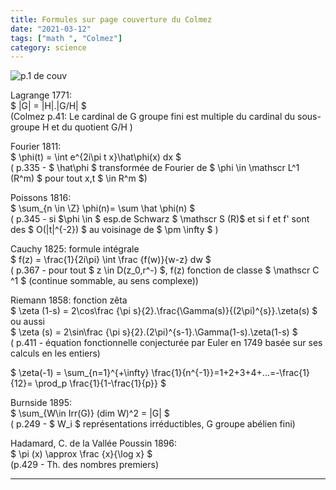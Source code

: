 ```yaml
---
title: Formules sur page couverture du Colmez
date: "2021-03-12"
tags: ["math ", "Colmez"]
category: science
---
```

![p.1 de couv](../assets/pierrecolmez.jpeg)  

Lagrange 1771:\
$  |G| = |H|.|G/H|  $\
(Colmez p.41: Le cardinal de G groupe fini est multiple du cardinal du sous-groupe H et du quotient G/H  )

Fourier 1811:\
$ \phi(t) =  \int e^{2i\pi t x}\hat\phi(x) dx $\
( p.335 - $ \hat\phi $ transformée de Fourier de $ \phi \in \mathscr L^1 (R^m) $ pour tout x,t $ \in R^m $)

Poissons 1816:\
$ \sum_{n \in \Z} \phi(n)= \sum \hat \phi(n) $\
( p.345 - si $\phi \in $ esp.de Schwarz $ \mathscr S (R)$ et si  f et f' sont des $ O(|t|^{-2}) $ au voisinage de $ \pm \infty $ )

Cauchy 1825: formule intégrale \
$ f(z) = \frac{1}{2i\pi} \int \frac {f(w)}{w-z} dw $\
( p.367 - pour tout $ z \in D(z_0,r^-) $,  f(z) fonction de classe $ \mathscr C ^1 $ (continue sommable, au sens complexe))

Riemann 1858: fonction zêta   
$ \zeta (1-s) =  2\cos\frac {\pi s}{2}.\frac{\Gamma(s)}{(2\pi)^{s}}.\zeta(s)  $  
ou aussi  
$ \zeta (s) =  2\sin\frac {\pi s}{2}.(2\pi)^{s-1}.\Gamma(1-s).\zeta(1-s)  $\
 ( p.411 - équation fonctionnelle conjecturée par Euler en 1749 basée sur ses calculs en les entiers)

 $ \zeta(-1) = \sum_{n=1}^{+\infty} \frac{1}{n^{-1}}=1+2+3+4+...=-\frac{1}{12}= \prod_p \frac{1}{1-\frac{1}{p}} $

Burnside 1895:\
$ \sum_{W\in Irr(G)} (dim W)^2 = |G| $\
 ( p.249 - $ W_i $ représentations irréductibles, G groupe abélien fini)

Hadamard, C. de la Vallée Poussin 1896:\
$ \pi (x) \approx \frac {x}{\log x}    $\
 (p.429 - Th. des nombres premiers)
 ***
